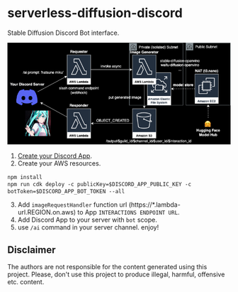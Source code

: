 # serverless-diffusion-discord

Stable Diffusion Discord Bot interface.

![infrastructure](./README.drawio.png)


1. [Create your Discord App](https://discord.com/developers/applications).
2. Create your AWS resources.

```
npm install
npm run cdk deploy -c publicKey=$DISCORD_APP_PUBLIC_KEY -c botToken=$DISCORD_APP_BOT_TOKEN --all
```

3. Add `imageRequestHandler` function url (https://*.lambda-url.REGION.on.aws) to App `INTERACTIONS ENDPOINT URL`.
4. Add Discord App to your server with `bot` scope.
5. use `/ai` command in your server channel. enjoy!

## Disclaimer

The authors are not responsible for the content generated using this project. Please, don't use this project to produce illegal, harmful, offensive etc. content.
